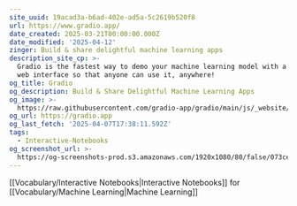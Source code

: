 ```yaml
---
site_uuid: 19acad3a-b6ad-402e-ad5a-5c2619b520f8
url: https://www.gradio.app/
date_created: 2025-03-21T00:00:00.000Z
date_modified: '2025-04-12'
zinger: Build & share delightful machine learning apps
description_site_cp: >-
  Gradio is the fastest way to demo your machine learning model with a friendly
  web interface so that anyone can use it, anywhere!
og_title: Gradio
og_description: Build & Share Delightful Machine Learning Apps
og_image: >-
  https://raw.githubusercontent.com/gradio-app/gradio/main/js/_website/src/lib/assets/img/header-image.jpg
og_url: https://gradio.app
og_last_fetch: '2025-04-07T17:38:11.592Z'
tags:
  - Interactive-Notebooks
og_screenshot_url: >-
  https://og-screenshots-prod.s3.amazonaws.com/1920x1080/80/false/073ce907ac527fcd906f9a6726b2aa391399035b290cfcff83fab5c0fff3e581.jpeg
---
```



























































[[Vocabulary/Interactive Notebooks|Interactive Notebooks]] for [[Vocabulary/Machine Learning|Machine Learning]]
